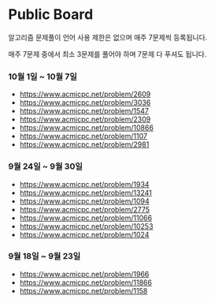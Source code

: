 # Public Board
알고리즘 문제풀이 언어 사용 제한은 없으며 매주 7문제씩 등록됩니다.

매주 7문제 중에서 최소 3문제를 풀어야 하며 7문제 다 푸셔도 됩니다.

### 10월 1일 ~ 10월 7일 
* https://www.acmicpc.net/problem/2609
* https://www.acmicpc.net/problem/3036
* https://www.acmicpc.net/problem/1547
* https://www.acmicpc.net/problem/2309
* https://www.acmicpc.net/problem/10866
* https://www.acmicpc.net/problem/1107
* https://www.acmicpc.net/problem/2981

### 9월 24일 ~ 9월 30일
* https://www.acmicpc.net/problem/1934
* https://www.acmicpc.net/problem/13241
* https://www.acmicpc.net/problem/1094
* https://www.acmicpc.net/problem/2775
* https://www.acmicpc.net/problem/11066
* https://www.acmicpc.net/problem/10253
* https://www.acmicpc.net/problem/1024

### 9월 18일 ~ 9월 23일
* https://www.acmicpc.net/problem/1966
* https://www.acmicpc.net/problem/11866
* https://www.acmicpc.net/problem/1158
